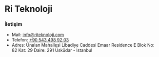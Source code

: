 # Ri Teknoloji

### İletişim

- Mail: [info@riteknoloji.com](mailto:info@riteknoloji.com)
- Telefon: [+90 543 498 92 03](tel:+905434989203)
- Adres: Ünalan Mahallesi Libadiye Caddesi Emaar Residence E Blok No: 82 Kat: 29 Daire: 291 Üsküdar - İstanbul
